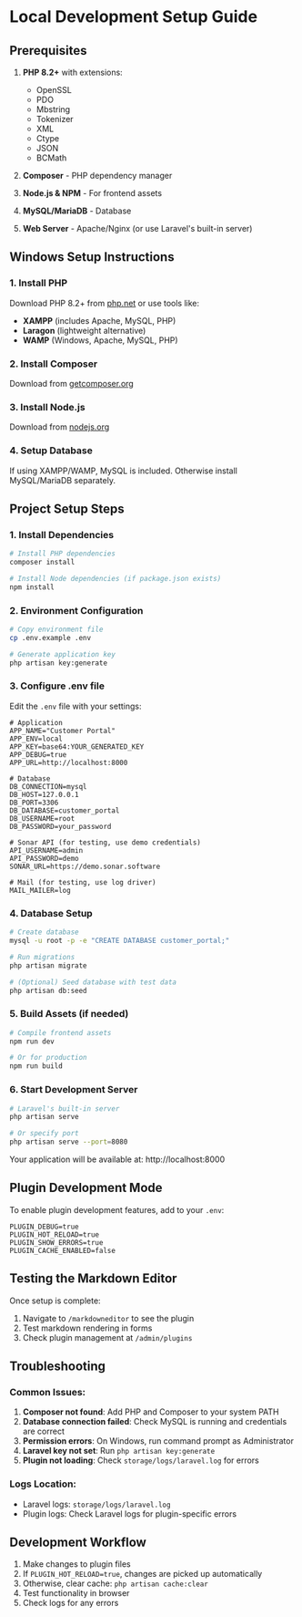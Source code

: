 # Local Development Setup Guide

## Prerequisites

1. **PHP 8.2+** with extensions:
   - OpenSSL
   - PDO
   - Mbstring
   - Tokenizer
   - XML
   - Ctype
   - JSON
   - BCMath

2. **Composer** - PHP dependency manager
3. **Node.js & NPM** - For frontend assets
4. **MySQL/MariaDB** - Database
5. **Web Server** - Apache/Nginx (or use Laravel's built-in server)

## Windows Setup Instructions

### 1. Install PHP
Download PHP 8.2+ from [php.net](https://www.php.net/downloads.php) or use tools like:
- **XAMPP** (includes Apache, MySQL, PHP)
- **Laragon** (lightweight alternative)
- **WAMP** (Windows, Apache, MySQL, PHP)

### 2. Install Composer
Download from [getcomposer.org](https://getcomposer.org/download/)

### 3. Install Node.js
Download from [nodejs.org](https://nodejs.org/)

### 4. Setup Database
If using XAMPP/WAMP, MySQL is included. Otherwise install MySQL/MariaDB separately.

## Project Setup Steps

### 1. Install Dependencies
```bash
# Install PHP dependencies
composer install

# Install Node dependencies (if package.json exists)
npm install
```

### 2. Environment Configuration
```bash
# Copy environment file
cp .env.example .env

# Generate application key
php artisan key:generate
```

### 3. Configure .env file
Edit the `.env` file with your settings:

```env
# Application
APP_NAME="Customer Portal"
APP_ENV=local
APP_KEY=base64:YOUR_GENERATED_KEY
APP_DEBUG=true
APP_URL=http://localhost:8000

# Database
DB_CONNECTION=mysql
DB_HOST=127.0.0.1
DB_PORT=3306
DB_DATABASE=customer_portal
DB_USERNAME=root
DB_PASSWORD=your_password

# Sonar API (for testing, use demo credentials)
API_USERNAME=admin
API_PASSWORD=demo
SONAR_URL=https://demo.sonar.software

# Mail (for testing, use log driver)
MAIL_MAILER=log
```

### 4. Database Setup
```bash
# Create database
mysql -u root -p -e "CREATE DATABASE customer_portal;"

# Run migrations
php artisan migrate

# (Optional) Seed database with test data
php artisan db:seed
```

### 5. Build Assets (if needed)
```bash
# Compile frontend assets
npm run dev

# Or for production
npm run build
```

### 6. Start Development Server
```bash
# Laravel's built-in server
php artisan serve

# Or specify port
php artisan serve --port=8080
```

Your application will be available at: http://localhost:8000

## Plugin Development Mode

To enable plugin development features, add to your `.env`:

```env
PLUGIN_DEBUG=true
PLUGIN_HOT_RELOAD=true
PLUGIN_SHOW_ERRORS=true
PLUGIN_CACHE_ENABLED=false
```

## Testing the Markdown Editor

Once setup is complete:

1. Navigate to `/markdowneditor` to see the plugin
2. Test markdown rendering in forms
3. Check plugin management at `/admin/plugins`

## Troubleshooting

### Common Issues:

1. **Composer not found**: Add PHP and Composer to your system PATH
2. **Database connection failed**: Check MySQL is running and credentials are correct
3. **Permission errors**: On Windows, run command prompt as Administrator
4. **Laravel key not set**: Run `php artisan key:generate`
5. **Plugin not loading**: Check `storage/logs/laravel.log` for errors

### Logs Location:
- Laravel logs: `storage/logs/laravel.log`
- Plugin logs: Check Laravel logs for plugin-specific errors

## Development Workflow

1. Make changes to plugin files
2. If `PLUGIN_HOT_RELOAD=true`, changes are picked up automatically
3. Otherwise, clear cache: `php artisan cache:clear`
4. Test functionality in browser
5. Check logs for any errors
